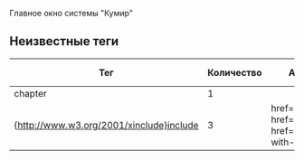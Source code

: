 Главное окно системы "Кумир"


## Неизвестные теги

| Тег | Количество | Атрибуты | Родительские теги |
|-----|------------|----------|-------------------|
| chapter | 1 |  | None |
| {http://www.w3.org/2001/xinclude}include | 3 | href='buttons.xml', href='menu.xml', href='overview-with-tabs.xml' | chapter |